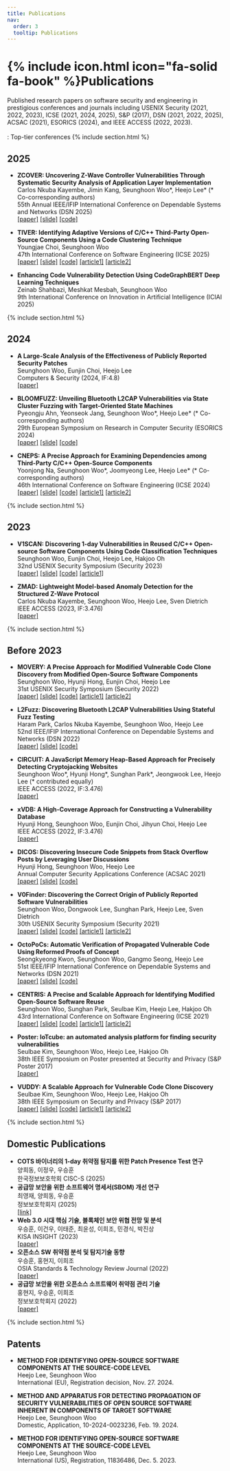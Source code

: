 ```yaml
---
title: Publications
nav:
  order: 3
  tooltip: Publications
---
```


# {% include icon.html icon="fa-solid fa-book" %}Publications

Published research papers on software security and engineering in prestigious conferences and journals including
USENIX Security (2021, 2022, 2023), ICSE (2021, 2024, 2025), S&P (2017), DSN (2021, 2022, 2025), ACSAC (2021), ESORICS (2024), and IEEE ACCESS (2022, 2023).
<br><br>
<i class="fa-solid fa-crown"></i>: Top-tier conferences
{% include section.html %}



## 2025
- **ZCOVER: Uncovering Z-Wave Controller Vulnerabilities Through Systematic Security Analysis of Application Layer Implementation**<br> Carlos Nkuba Kayembe, Jimin Kang, Seunghoon Woo&#42;, Heejo Lee&#42; (* Co-corresponding authors)<br>55th Annual IEEE/IFIP International Conference on Dependable Systems and Networks (DSN 2025)<br>[[paper]](/assets/papers/DSN25.pdf) [[slide]](/assets/presentations/ZCOVER_DSN25_presentation.pdf) [[code]](https://github.com/CNK2100/ZCOVER_public)

- **TIVER: Identifying Adaptive Versions of C/C++ Third-Party Open-Source Components Using a Code Clustering Technique**<br>Youngjae Choi, Seunghoon Woo<br><i class="fa-solid fa-crown"></i> 47th International Conference on Software Engineering (ICSE 2025)<br>[[paper]](/assets/papers/ICSE25.pdf) [[slide]](/assets/presentations/TIVER_ICSE25_presentation.pdf) [[code]](https://github.com/Genius-Choi/TIVER-public) [[article1]](https://www.kfenews.co.kr/news/articleView.html?idxno=638650) [[article2]](https://www.dailysecu.com/news/articleView.html?idxno=166742)

- **Enhancing Code Vulnerability Detection Using CodeGraphBERT Deep Learning Techniques**<br>Zeinab Shahbazi, Meshkat Mesbah, Seunghoon Woo<br> 9th International Conference on Innovation in Artificial Intelligence (ICIAI 2025)

{% include section.html %}

## 2024
- **A Large-Scale Analysis of the Effectiveness of Publicly Reported Security Patches**<br>Seunghoon Woo, Eunjin Choi, Heejo Lee<br>Computers & Security (2024, IF:4.8)<br> [[paper]](https://doi.org/10.1016/j.cose.2024.104181)

- **BLOOMFUZZ: Unveiling Bluetooth L2CAP Vulnerabilities via State Cluster Fuzzing with Target-Oriented State Machines**<br>Pyeongju Ahn, Yeonseok Jang, Seunghoon Woo&#42;, Heejo Lee&#42; (* Co-corresponding authors)<br>29th European Symposium on Research in Computer Security (ESORICS 2024)<br>[[paper]](/assets/papers/ESORICS24.pdf) [[slide]](/assets/presentations/BLOOMFUZZ_ESORICS24_presentation.pdf) [[code]](https://github.com/pingjuu/BLOOMFUZZ)

- **CNEPS: A Precise Approach for Examining Dependencies among Third-Party C/C++ Open-Source Components**<br>Yoonjong Na, Seunghoon Woo&#42;, Joomyeong Lee, Heejo Lee&#42; (* Co-corresponding authors)<br><i class="fa-solid fa-crown"></i> 46th International Conference on Software Engineering (ICSE 2024)<br>[[paper]](/assets/papers/ICSE24.pdf) [[slide]](/assets/presentations/CNEPS_ICSE24_presentation.pdf) [[code]](https://github.com/sodium49/CNEPS-public) [[article1]](https://www.boannews.com/media/view.asp?idx=129096&page=1&mkind=1&kind=5) [[article2]](https://ssl.dailysecu.com/news/articleView.html?idxno=155331)

{% include section.html %}

## 2023

- **V1SCAN: Discovering 1-day Vulnerabilities in Reused C/C++ Open-source Software Components Using Code Classification Techniques**<br>Seunghoon Woo, Eunjin Choi, Heejo Lee, Hakjoo Oh<br><i class="fa-solid fa-crown"></i> 32nd USENIX Security Symposium (Security 2023)<br>[[paper]](/assets/papers/SECURITY23.pdf) [[slide]](/assets/presentations/V1SCAN_SECURITY23_presentation.pdf) [[code]](https://github.com/wooseunghoon/V1SCAN-public) [[article1]](https://www.koit.co.kr/news/articleView.html?idxno=117106)

- **ZMAD: Lightweight Model-based Anomaly Detection for the Structured Z-Wave Protocol**<br>Carlos Nkuba Kayembe, Seunghoon Woo, Heejo Lee, Sven Dietrich<br>IEEE ACCESS (2023, IF:3.476)<br>[[paper]](/assets/papers/ACCESS23.pdf)

{% include section.html %}

## Before 2023

- **MOVERY: A Precise Approach for Modified Vulnerable Code Clone Discovery from Modified Open-Source Software Components**<br>Seunghoon Woo, Hyunji Hong, Eunjin Choi, Heejo Lee<br><i class="fa-solid fa-crown"></i> 31st USENIX Security Symposium (Security 2022)<br>[[paper]](/assets/papers/SECURITY22.pdf) [[slide]](/assets/presentations/MOVERY_SECURITY22_presentation.pdf) [[code]](https://github.com/wooseunghoon/MOVERY-public) [[article1]](https://n.news.naver.com/mnews/article/030/0003046842?sid=105) [[article2]](https://www.korea.ac.kr/user/boardList.do?boardId=474633&command=albumView&page=1&boardSeq=493539&id=university_060108000000)

- **L2Fuzz: Discovering Bluetooth L2CAP Vulnerabilities Using Stateful Fuzz Testing**<br>Haram Park, Carlos Nkuba Kayembe, Seunghoon Woo, Heejo Lee<br>
52nd IEEE/IFIP International Conference on Dependable Systems and Networks (DSN 2022)<br>[[paper]](/assets/papers/DSN22.pdf) [[slide]](/assets/presentations/L2Fuzz_DSN22_presentation.pdf) [[code]](https://github.com/haramel/l2fuzz)

- **CIRCUIT: A JavaScript Memory Heap-Based Approach for Precisely Detecting Cryptojacking Websites**<br>Seunghoon Woo&#42;, Hyunji Hong&#42;, Sunghan Park&#42;, Jeongwook Lee, Heejo Lee (* contributed equally)<br>IEEE ACCESS (2022, IF:3.476)<br>[[paper]](/assets/papers/ACCESS22_circuit.pdf)

- **xVDB: A High-Coverage Approach for Constructing a Vulnerability Database**<br>Hyunji Hong, Seunghoon Woo, Eunjin Choi, Jihyun Choi, Heejo Lee<br>IEEE ACCESS (2022, IF:3.476)<br>[[paper]](/assets/papers/ACCESS22_xvdb.pdf)

- **DICOS: Discovering Insecure Code Snippets from Stack Overflow Posts by Leveraging User Discussions**<br>Hyunji Hong, Seunghoon Woo, Heejo Lee<br>
Annual Computer Security Applications Conference (ACSAC 2021)<br>[[paper]](/assets/papers/ACSAC21.pdf) [[slide]](/assets/presentations/Dicos_ACSAC21_presentation.pdf) [[code]](https://github.com/hyunji-hong/dicos-public)

- **V0Finder: Discovering the Correct Origin of Publicly Reported Software Vulnerabilities**<br>Seunghoon Woo, Dongwook Lee, Sunghan Park, Heejo Lee, Sven Dietrich<br><i class="fa-solid fa-crown"></i> 30th USENIX Security Symposium (Security 2021)<br>[[paper]](/assets/papers/SECURITY21.pdf) [[slide]](/assets/presentations/V0Finder_SECURITY21_presentation.pdf) [[code]](https://github.com/wooseunghoon/v0finder-public) [[article1]](https://www.boannews.com/media/view.asp?idx=100545) [[article2]](http://www.kyosu.net/news/articleView.html?idxno=76034)

- **OctoPoCs: Automatic Verification of Propagated Vulnerable Code Using Reformed Proofs of Concept**<br>Seongkyeong Kwon, Seunghoon Woo, Gangmo Seong, Heejo Lee<br>51st IEEE/IFIP International Conference on Dependable Systems and Networks (DSN 2021)<br>[[paper]](/assets/papers/DSN21.pdf) [[slide]](/assets/presentations/OctoPoCs_DSN21_presentation.pdf) [[code]](https://github.com/blbi/OctoPoCs)

- **CENTRIS: A Precise and Scalable Approach for Identifying Modified Open-Source Software Reuse**<br>Seunghoon Woo, Sunghan Park, Seulbae Kim, Heejo Lee, Hakjoo Oh<br><i class="fa-solid fa-crown"></i> 43rd International Conference on Software Engineering (ICSE 2021)<br>[[paper]](/assets/papers/ICSE21.pdf) [[slide]](/assets/presentations/Centris_ICSE21_presentation.pdf) [[code]](https://github.com/wooseunghoon/centris-public) [[article1]](https://portswigger.net/daily-swig/centris-new-tool-helps-prevent-software-supply-chain-attacks-by-flagging-modified-open-source-components) [[article2]](https://www.boannews.com/media/view.asp?idx=95883)

- **Poster: IoTcube: an automated analysis platform for finding security vulnerabilities**<br>Seulbae Kim, Seunghoon Woo, Heejo Lee, Hakjoo Oh<br>38th IEEE Symposium on Poster presented at Security and Privacy (S&P Poster 2017)<br>[[paper]](/assets/papers/SNP17_Poster.pdf)

- **VUDDY: A Scalable Approach for Vulnerable Code Clone Discovery**<br>Seulbae Kim, Seunghoon Woo, Heejo Lee, Hakjoo Oh<br><i class="fa-solid fa-crown"></i> 38th IEEE Symposium on Security and Privacy (S&P 2017)<br>[[paper]](/assets/papers/SNP17.pdf) [[slide]](/assets/presentations/VUDDY_SNP17_presentation.pdf) [[code]](https://github.com/squizz617/vuddy) [[article1]](https://www.korea.ac.kr/user/boardList.do?boardId=474633&siteId=university&page=20&search=&column=&boardType=02&listType=&id=university_060108000000&parent=&boardSeq=474672&command=albumView&chkBoxSeq=&chkBoxId=&chkBoxPos=&chkBoxDepth=&chkBoxFamSeq=&warningYn=N&categoryId=&categoryDepth=&totalYn=&searchDate1=&searchDate2=) [[article2]](http://www.veritas-a.com/news/articleView.html?idxno=83064)

{% include section.html %}

## Domestic Publications

- **COTS 바이너리의 1-day 취약점 탐지를 위한 Patch Presence Test 연구**<br>양희동, 이정우, 우승훈<br>한국정보보호학회 CISC-S (2025)
- **공급망 보안을 위한 소프트웨어 명세서(SBOM) 개선 연구**<br>최영재, 양희동, 우승훈<br>정보보호학회지 (2025)<br>[[link]](https://www.dbpia.co.kr/journal/articleDetail?nodeId=NODE12088070)
- **Web 3.0 시대 핵심 기술, 블록체인 보안 위협 전망 및 분석**<br>우승훈, 이건우, 이태준, 최윤성, 이희조, 민경식, 박진상<br>KISA INSIGHT (2023)<br>[[paper]](/assets/papers/KISA_Insight23.pdf)
- **오픈소스 SW 취약점 분석 및 탐지기술 동향**<br>우승훈, 홍현지, 이희조<br>OSIA Standards & Technology Review Journal (2022)<br>[[paper]](/assets/papers/OSIA22.pdf)
- **공급망 보안을 위한 오픈소스 소프트웨어 취약점 관리 기술**<br>홍현지, 우승훈, 이희조<br>정보보호학회지 (2022)<br>[[paper]](/assets/papers/JBBH22.pdf)


{% include section.html %}

## Patents

- **METHOD FOR IDENTIFYING OPEN-SOURCE SOFTWARE COMPONENTS AT THE SOURCE-CODE LEVEL**<br>Heejo Lee, Seunghoon Woo<br>International (EU), Registration decision, Nov. 27. 2024.

- **METHOD AND APPARATUS FOR DETECTING PROPAGATION OF SECURITY VULNERABILITIES OF OPEN SOURCE SOFTWARE INHERENT IN COMPONENTS OF TARGET SOFTWARE**<br> 
Heejo Lee, Seunghoon Woo<br>Domestic, Application, 10-2024-0023236, Feb. 19. 2024.

- **METHOD FOR IDENTIFYING OPEN-SOURCE SOFTWARE COMPONENTS AT THE SOURCE-CODE LEVEL**<br>Heejo Lee, Seunghoon Woo<br>International (US), Registration, 11836486, Dec. 5. 2023.
